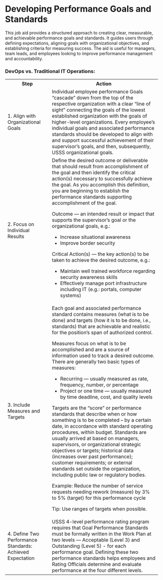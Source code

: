 # Developing Performance Goals and Standards

This job aid provides a structured approach to creating clear, measurable, and achievable performance goals and standards. It guides users through defining expectations, aligning goals with organizational objectives, and establishing criteria for measuring success. The aid is useful for managers, team leads, and employees looking to improve performance management and accountability.

<h3>DevOps vs. Traditional IT Operations:</h3>
 <table>
  <tr>
    <th>Step</th>
    <th>Action</th>
  </tr>
  <tr>
    <td>1. Align with Organizational Goals</td>
    <td>Individual employee performance Goals “cascade” down from the top of the respective organization with a clear “line of sight” connecting the goals of the lowest established organization with the goals of higher-level organizations. Every employee’s individual goals and associated performance standards should be developed to align with and support successful achievement of their supervisor’s goals, and then, subsequently, USSS organizational goals.</td>
  </tr>
  <tr>
    <td>2. Focus on Individual Results</td>
    <td>Define the desired outcome or deliverable that should result from accomplishment of the goal and then identify the critical action(s) necessary to successfully achieve the goal. As you accomplish this definition, you are beginning to establish the performance standards supporting accomplishment of the goal.

Outcome — an intended result or impact that supports the supervisor’s goal or the organizational goals, e.g.:
- Increase situational awareness
- Improve border security

Critical Action(s) — the key action(s) to be taken to achieve the desired outcome, e.g.:
- Maintain well trained workforce regarding security awareness skills
- Effectively manage port infrastructure including IT (e.g.: portals, computer systems)</td>
  </tr>
     <tr>
    <td>3. Include Measures and Targets</td>
    <td>Each goal and associated performance standard contains measures (what is to be done) and targets (how it is to be done, i.e., standards) that are achievable and realistic for the position’s span of authorized control.

Measures focus on what is to be accomplished and are a source of information used to track a desired outcome. There are generally two basic types of measures:

- Recurring — usually measured as rate, frequency, number, or percentage
- Project or one time — usually measured by time deadline, cost, and quality levels

Targets are the “score” or performance standards that describe when or how something is to be completed – by a certain date, in accordance with standard operating procedures, within budget. Standards are usually arrived at based on managers, supervisors, or organizational strategic objectives or targets; historical data (increases over past performance); customer requirements; or external standards set outside the organization, including public law or regulatory bodies.

Example: Reduce the number of service requests needing rework (measure) by 3% to 5% (target) for this performance cycle

Tip: Use ranges of targets when possible.</td>
  </tr>
     <tr>
    <td>4. Define Two Performance Standards: Achieved Expectation</td>
    <td>USSS 4-level performance rating program requires that Goal Performance Standards must be formally written in the Work Plan at two levels — Acceptable (Level 3) and Outstanding (Level 5) - for each performance goal. Defining these two performance standards helps employees and Rating Officials determine and evaluate performance at the four different levels.</td>
  </tr>
</table> 
